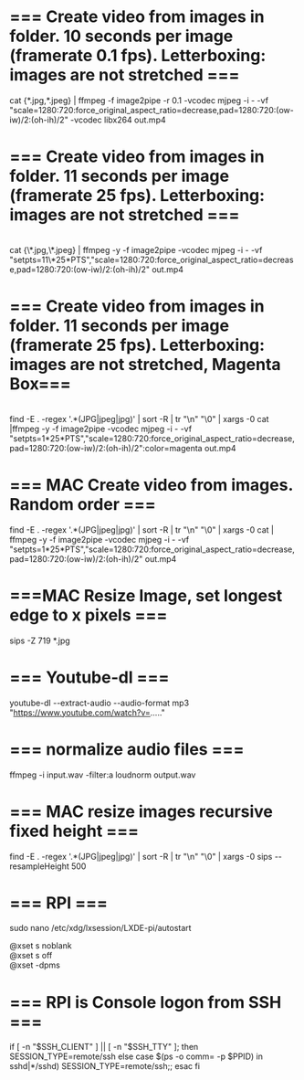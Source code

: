 # === Create video from images in folder. 10 seconds per image (framerate 0.1 fps). Letterboxing: images are not stretched ===<br>
cat {\*.jpg,\*.jpeg} | ffmpeg -f image2pipe -r 0.1 -vcodec mjpeg -i - -vf "scale=1280:720:force_original_aspect_ratio=decrease,pad=1280:720:(ow-iw)/2:(oh-ih)/2" -vcodec libx264 out.mp4

# === Create video from images in folder. 11 seconds per image (framerate 25 fps). Letterboxing: images are not stretched ===
<br>
cat {\*.jpg,\*.jpeg} | ffmpeg -y -f image2pipe -vcodec mjpeg -i - -vf "setpts=11\*25*PTS","scale=1280:720:force_original_aspect_ratio=decrease,pad=1280:720:(ow-iw)/2:(oh-ih)/2" out.mp4

# === Create video from images in folder. 11 seconds per image (framerate 25 fps). Letterboxing: images are not stretched, Magenta Box===
<br>
find -E . -regex '.*(JPG|jpeg|jpg)' | sort -R | tr "\n" "\0" | xargs -0 cat |ffmpeg -y -f image2pipe -vcodec mjpeg -i - -vf "setpts=1*25*PTS","scale=1280:720:force_original_aspect_ratio=decrease,pad=1280:720:(ow-iw)/2:(oh-ih)/2":color=magenta out.mp4

# === MAC Create video from images. Random order ===<br>
find -E . -regex '.\*(JPG|jpeg|jpg)' | sort -R | tr "\n" "\0" | xargs -0 cat | ffmpeg -y -f image2pipe -vcodec mjpeg -i - -vf "setpts=1\*25*PTS","scale=1280:720:force_original_aspect_ratio=decrease,pad=1280:720:(ow-iw)/2:(oh-ih)/2" out.mp4

# ===MAC Resize Image, set longest edge to x pixels ===<br>
sips -Z 719 *.jpg

# === Youtube-dl ===<br>
youtube-dl --extract-audio --audio-format mp3 "https://www.youtube.com/watch?v=....."

# === normalize audio files ===<br>
ffmpeg -i input.wav -filter:a loudnorm output.wav

# === MAC resize images recursive fixed height ===<br>
find -E . -regex '.*(JPG|jpeg|jpg)' | sort -R | tr "\n" "\0" | xargs -0 sips --resampleHeight 500

# === RPI ===<br>
sudo nano /etc/xdg/lxsession/LXDE-pi/autostart

@xset s noblank<br>
@xset s off<br>
@xset -dpms<br>

# === RPI is Console logon from SSH ===<br>
if [ -n "$SSH_CLIENT" ] || [ -n "$SSH_TTY" ]; then
  SESSION_TYPE=remote/ssh
else
  case $(ps -o comm= -p $PPID) in
    sshd|*/sshd) SESSION_TYPE=remote/ssh;;
  esac
fi



